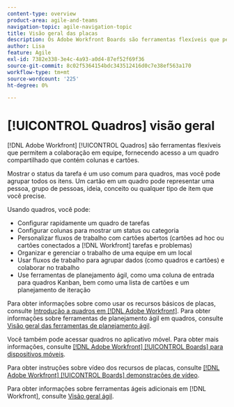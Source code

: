 ```yaml
---
content-type: overview
product-area: agile-and-teams
navigation-topic: agile-navigation-topic
title: Visão geral das placas
description: Os Adobe Workfront Boards são ferramentas flexíveis que permitem a colaboração em equipe, fornecendo acesso a um quadro compartilhado que contém colunas e cartões.
author: Lisa
feature: Agile
exl-id: 7382e338-3e4c-4a93-a0d4-87ef52f69f36
source-git-commit: 8c02f5364154bdc343512416d0c7e38ef563a170
workflow-type: tm+mt
source-wordcount: '225'
ht-degree: 0%

---
```


# [!UICONTROL Quadros] visão geral

[!DNL Adobe Workfront] [!UICONTROL Quadros] são ferramentas flexíveis que permitem a colaboração em equipe, fornecendo acesso a um quadro compartilhado que contém colunas e cartões.

Mostrar o status da tarefa é um uso comum para quadros, mas você pode agrupar todos os itens. Um cartão em um quadro pode representar uma pessoa, grupo de pessoas, ideia, conceito ou qualquer tipo de item que você precise.

Usando quadros, você pode:

* Configurar rapidamente um quadro de tarefas
* Configurar colunas para mostrar um status ou categoria
* Personalizar fluxos de trabalho com cartões abertos (cartões ad hoc ou cartões conectados a [!DNL Workfront] tarefas e problemas)
* Organizar e gerenciar o trabalho de uma equipe em um local
* Usar fluxos de trabalho para agrupar dados (como quadros e cartões) e colaborar no trabalho
* Use ferramentas de planejamento ágil, como uma coluna de entrada para quadros Kanban, bem como uma lista de cartões e um planejamento de iteração

Para obter informações sobre como usar os recursos básicos de placas, consulte [Introdução a quadros em [!DNL Adobe Workfront]](../agile/get-started-with-boards/get-started-with-boards.md). Para obter informações sobre ferramentas de planejamento ágil em quadros, consulte [Visão geral das ferramentas de planejamento ágil](/help/quicksilver/agile/use-boards-agile-planning-tools/agile-planning-tools-overview.md).

Você também pode acessar quadros no aplicativo móvel. Para obter mais informações, consulte [[!DNL Adobe Workfront] [!UICONTROL Boards] para dispositivos móveis](/help/quicksilver/workfront-basics/mobile-apps/using-the-workfront-mobile-app/mobile-boards.md).

Para obter instruções sobre vídeo dos recursos de placas, consulte [[!DNL Adobe Workfront] [!UICONTROL Boards] demonstrações de vídeo](/help/quicksilver/agile/get-started-with-boards/boards-video-demonstrations.md).

Para obter informações sobre ferramentas ágeis adicionais em [!DNL Workfront], consulte [Visão geral ágil](../agile/agile-overview.md).
